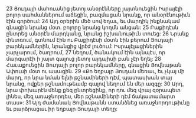 23 Յուդայի մահուանից յետոյ անօրէնները յայտնուեցին Իսրայէլի բոլոր սահմաններում աճեցին, բազմացան նրանք, որ անօրէնութիւն էին գործում: 24 Այդ օրերին մեծ սով եղաւ, եւ մարդիկ ինքնակամ գնացին նրանց մօտ. բոլորը նրանց կողմն անցան: 25 Բաքիդէսն ընտրեց անօրէն մարդկանց, նրանց իշխանութիւն տուեց: 26 Նրանք փնտռում, գտնում էին ու Բաքիդէսի մօտն էին բերում Յուդայի բարեկամներին, նրանցից վրէժ լուծում: Իսրայէլացիներին չարչարում, ծաղրում, 27 նեղում, ծանակում էին այնպէս, որ մարգարէի ի յայտ գալուց յետոյ այդպիսի բան չէր եղել:
28 Հաւաքուեցին Յուդայի բոլոր բարեկամները, գնացին Յովնաթան Ափուսի մօտ ու ասացին. 29 «Քո եղբայր Յուդան մեռաւ, եւ չկայ մի մարդ, որ նրա նման ելնի թշնամիների դէմ, պատասխան տայ նրանց, ովքեր թշնամութեամբ գալով նեղում են մեր ազգը: 30 Արդ, նրա փոխարէն մենք քեզ ընտրեցինք, որ դու մեզ վրայ զօրապետ լինես, մեզ առաջնորդես, մեր թշնամիների դէմ ճակատամարտ տաս»:
31 Այդ ժամանակ Յովնաթանն ստանձնեց առաջնորդութիւնը եւ բարձրացաւ իր եղբայր Յուդայի տեղը:
